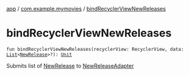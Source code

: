 [app](../index.md) / [com.example.mymovies](index.md) / [bindRecyclerViewNewReleases](./bind-recycler-view-new-releases.md)

# bindRecyclerViewNewReleases

`fun bindRecyclerViewNewReleases(recyclerView: RecyclerView, data: `[`List`](https://kotlinlang.org/api/latest/jvm/stdlib/kotlin.collections/-list/index.html)`<`[`NewRelease`](../com.example.mymovies.models/-new-release/index.md)`>?): `[`Unit`](https://kotlinlang.org/api/latest/jvm/stdlib/kotlin/-unit/index.html)

Submits list of [NewRelease](../com.example.mymovies.models/-new-release/index.md) to [NewReleaseAdapter](../com.example.mymovies.screens.new-release/-new-release-adapter/index.md)

